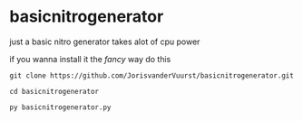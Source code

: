# basicnitrogenerator
just a basic nitro generator takes alot of cpu power

if you wanna install it the *fancy* way do this

```
git clone https://github.com/JorisvanderVuurst/basicnitrogenerator.git
```
```
cd basicnitrogenerator
```
```
py basicnitrogenerator.py
```
